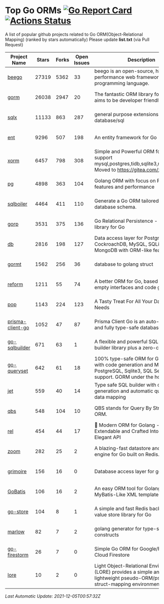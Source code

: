 # Top Go ORMs [![Go Report Card](https://goreportcard.com/badge/github.com/d-tsuji/awesome-go-orms)](https://goreportcard.com/report/github.com/d-tsuji/awesome-go-orms) [![Actions Status](https://github.com/d-tsuji/awesome-go-orms/workflows/CI/badge.svg)](https://github.com/d-tsuji/awesome-go-orms/actions)
A list of popular github projects related to Go ORM(Object-Relational Mapping) (ranked by stars automatically)
Please update **list.txt** (via Pull Request)

| Project Name | Stars | Forks | Open Issues | Description | Last Update |
| ------------ | ----- | ----- | ----------- | ----------- | ----------- |
| [beego](https://github.com/beego/beego) | 27319 | 5362 | 33 | beego is an open-source, high-performance web framework for the Go programming language. | 2021-12-04 18:20:44 |
| [gorm](https://github.com/go-gorm/gorm) | 26038 | 2947 | 20 | The fantastic ORM library for Golang, aims to be developer friendly | 2021-12-04 16:52:09 |
| [sqlx](https://github.com/jmoiron/sqlx) | 11133 | 863 | 287 | general purpose extensions to golang's database/sql | 2021-12-04 19:20:02 |
| [ent](https://github.com/ent/ent) | 9296 | 507 | 198 | An entity framework for Go | 2021-12-04 19:40:02 |
| [xorm](https://github.com/go-xorm/xorm) | 6457 | 798 | 308 | Simple and Powerful ORM for Go, support mysql,postgres,tidb,sqlite3,mssql,oracle, Moved to https://gitea.com/xorm/xorm | 2021-12-03 13:50:22 |
| [pg](https://github.com/go-pg/pg) | 4898 | 363 | 104 | Golang ORM with focus on PostgreSQL features and performance | 2021-12-04 18:52:07 |
| [sqlboiler](https://github.com/volatiletech/sqlboiler) | 4464 | 411 | 110 | Generate a Go ORM tailored to your database schema. | 2021-12-04 19:36:07 |
| [gorp](https://github.com/go-gorp/gorp) | 3531 | 375 | 136 | Go Relational Persistence - an ORM-ish library for Go | 2021-12-04 19:16:14 |
| [db](https://github.com/upper/db) | 2816 | 198 | 127 | Data access layer for PostgreSQL, CockroachDB, MySQL, SQLite and MongoDB with ORM-like features. | 2021-12-04 22:20:07 |
| [gormt](https://github.com/xxjwxc/gormt) | 1562 | 256 | 36 | database to golang struct | 2021-12-03 02:46:08 |
| [reform](https://github.com/go-reform/reform) | 1211 | 55 | 74 | A better ORM for Go, based on non-empty interfaces and code generation. | 2021-12-04 21:24:25 |
| [pop](https://github.com/gobuffalo/pop) | 1143 | 224 | 123 | A Tasty Treat For All Your Database Needs | 2021-12-04 06:45:44 |
| [prisma-client-go](https://github.com/prisma/prisma-client-go) | 1052 | 47 | 87 | Prisma Client Go is an auto-generated and fully type-safe database client | 2021-12-04 08:41:26 |
| [go-sqlbuilder](https://github.com/huandu/go-sqlbuilder) | 671 | 63 | 1 | A flexible and powerful SQL string builder library plus a zero-config ORM. | 2021-12-04 03:24:18 |
| [go-queryset](https://github.com/jirfag/go-queryset) | 642 | 61 | 18 | 100% type-safe ORM for Go (Golang) with code generation and MySQL, PostgreSQL, Sqlite3, SQL Server support. GORM under the hood. | 2021-12-04 08:18:18 |
| [jet](https://github.com/go-jet/jet) | 559 | 40 | 14 | Type safe SQL builder with code generation and automatic query result data mapping | 2021-12-04 01:15:26 |
| [qbs](https://github.com/coocood/qbs) | 548 | 104 | 10 | QBS stands for Query By Struct. A Go ORM. | 2021-09-18 08:26:02 |
| [rel](https://github.com/go-rel/rel) | 454 | 44 | 17 | :gem: Modern ORM for Golang - Testable, Extendable and Crafted Into a Clean and Elegant API | 2021-12-04 09:58:22 |
| [zoom](https://github.com/albrow/zoom) | 282 | 25 | 2 | A blazing-fast datastore and querying engine for Go built on Redis. | 2021-11-29 08:46:09 |
| [grimoire](https://github.com/Fs02/grimoire) | 156 | 16 | 0 | Database access layer for golang | 2021-11-30 19:23:23 |
| [GoBatis](https://github.com/runner-mei/GoBatis) | 106 | 16 | 2 | An easy ORM tool for Golang, support MyBatis-Like XML template SQL | 2021-11-28 10:12:25 |
| [go-store](https://github.com/gosuri/go-store) | 104 | 8 | 1 | A simple and fast Redis backed key-value store library for Go | 2021-11-03 13:12:30 |
| [marlow](https://github.com/dadleyy/marlow) | 82 | 7 | 2 | golang generator for type-safe sql api constructs | 2021-09-29 00:13:39 |
| [go-firestorm](https://github.com/jschoedt/go-firestorm) | 26 | 7 | 0 | Simple Go ORM for Google/Firebase Cloud Firestore | 2021-11-30 19:23:22 |
| [lore](https://github.com/abrahambotros/lore) | 10 | 2 | 0 | Light Object-Relational Environment (LORE) provides a simple and lightweight pseudo-ORM/pseudo-struct-mapping environment for Go | 2021-10-12 08:51:16 |

*Last Automatic Update: 2021-12-05T00:57:32Z*